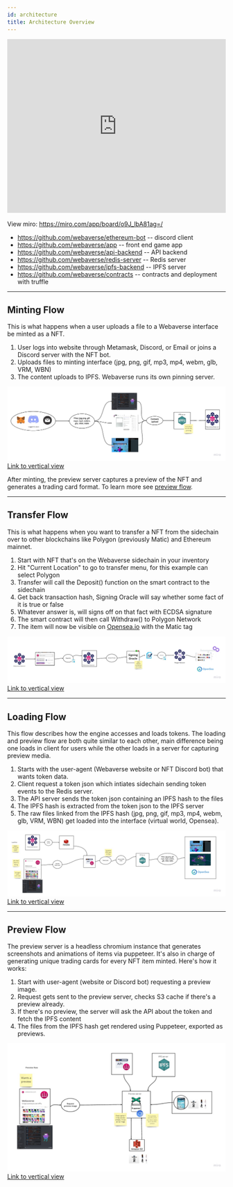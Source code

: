 ```yaml
---
id: architecture
title: Architecture Overview
---
```




<iframe width="100%" height="400" src="https://www.youtube.com/embed/FXCkoR0ASdY" title="YouTube video player" frameborder="0" allow="accelerometer; autoplay; clipboard-write; encrypted-media; gyroscope; picture-in-picture" allowfullscreen></iframe>

View miro: https://miro.com/app/board/o9J_lbA81ag=/


- https://github.com/webaverse/ethereum-bot -- discord client
- https://github.com/webaverse/app -- front end game app
- https://github.com/webaverse/api-backend -- API backend
- https://github.com/webaverse/redis-server -- Redis server
- https://github.com/webaverse/ipfs-backend -- IPFS server
- https://github.com/webaverse/contracts -- contracts and deployment with truffle



---

## Minting Flow

This is what happens when a user uploads a file to a Webaverse interface be minted as a NFT.

1. User logs into website through Metamask, Discord, or Email or joins a Discord server with the NFT bot.
2. Uploads files to minting interface (jpg, png, gif, mp3, mp4, webm, glb, VRM, WBN)
3. The content uploads to IPFS. Webaverse runs its own pinning server.

![](/img/minting-flow.jpg)
[Link to vertical view](/img/minting-flow2.jpg)

After minting, the preview server captures a preview of the NFT and generates a trading card format. To learn more see [preview flow](/docs/developer/preview-flow).

---

## Transfer Flow

This is what happens when you want to transfer a NFT from the sidechain over to other blockchains like Polygon (previously Matic) and Ethereum mainnet.

1. Start with NFT that's on the Webaverse sidechain in your inventory
2. Hit "Current Location" to go to transfer menu, for this example can select Polygon
3. Transfer will call the Deposit() function on the smart contract to the sidechain
4. Get back transaction hash, Signing Oracle will say whether some fact of it is true or false
5. Whatever answer is, will signs off on that fact with ECDSA signature
6. The smart contract will then call Withdraw() to Polygon Network
7. The item will now be visible on [Opensea.io](https://opensea.io) with the Matic tag

![](/img/transfer-flow.jpg)
[Link to vertical view](/img/transfer-flow2.jpg)

---

## Loading Flow

This flow describes how the engine accesses and loads tokens. The loading and preview flow are both quite similar to each other, main difference being one loads in client for users while the other loads in a server for capturing preview media.

1. Starts with the user-agent (Webaverse website or NFT Discord bot) that wants token data.
2. Client request a token json which intiates sidechain sending token events to the Redis server.
3. The API server sends the token json containing an IPFS hash to the files
4. The IPFS hash is extracted from the token json to the IPFS server
5. The raw files linked from the IPFS hash (jpg, png, gif, mp3, mp4, webm, glb, VRM, WBN) get loaded into the interface (virtual world, Opensea).

![](/img/loading-flow.jpg)
[Link to vertical view](/img/loading-flow2.jpg)

---

## Preview Flow

The preview server is a headless chromium instance that generates screenshots and animations of items via puppeteer. It's also in charge of generating unique trading cards for every NFT item minted. Here's how it works:

1. Start with user-agent (website or Discord bot) requesting a preview image.
2. Request gets sent to the preview server, checks S3 cache if there's a preview already.
3. If there's no preview, the server will ask the API about the token and fetch the IPFS content
4. The files from the IPFS hash get rendered using Puppeteer, exported as previews.

![](/img/preview-flow.jpg)
[Link to vertical view](/img/preview-flow2.jpg)